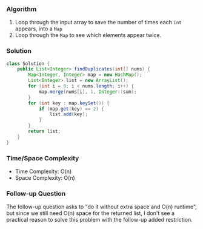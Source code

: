 ### Algorithm

1. Loop through the input array to save the number of times each `int` appears, into a `Map`
1. Loop through the `Map` to see which elements appear twice.

### Solution

```java
class Solution {
    public List<Integer> findDuplicates(int[] nums) {
        Map<Integer, Integer> map = new HashMap();
        List<Integer> list = new ArrayList();
        for (int i = 0; i < nums.length; i++) {
            map.merge(nums[i], 1, Integer::sum);
        }
        for (int key : map.keySet()) {
            if (map.get(key) == 2) {
                list.add(key);
            }
        }
        return list;
    }
}
```

### Time/Space Complexity

-  Time Complexity: O(n)
- Space Complexity: O(n)

### Follow-up Question

The follow-up question asks to "do it without extra space and O(n) runtime", but since we still need O(n) space for the returned list, I don't see a practical reason to solve this problem with the follow-up added restriction.
